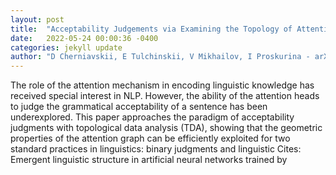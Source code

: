 ```yaml
---
layout: post
title:  "Acceptability Judgements via Examining the Topology of Attention Maps"
date:   2022-05-24 00:00:36 -0400
categories: jekyll update
author: "D Cherniavskii, E Tulchinskii, V Mikhailov, I Proskurina - arXiv preprint arXiv , 2022"
---
```

The role of the attention mechanism in encoding linguistic knowledge has received special interest in NLP. However, the ability of the attention heads to judge the grammatical acceptability of a sentence has been underexplored. This paper approaches the paradigm of acceptability judgments with topological data analysis (TDA), showing that the geometric properties of the attention graph can be efficiently exploited for two standard practices in linguistics: binary judgments and linguistic  Cites: Emergent linguistic structure in artificial neural networks trained by